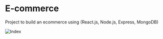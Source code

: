 # E-commerce
Project to build an ecommerce using (React.js, Node.js, Express, MongoDB)

![Index](https://user-images.githubusercontent.com/37721806/207997184-3663e6aa-c6c4-43fd-89e6-da5ddfe7d095.png)
